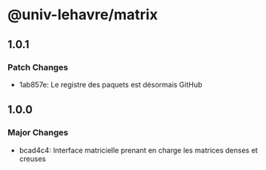 # @univ-lehavre/matrix

## 1.0.1

### Patch Changes

- 1ab857e: Le registre des paquets est désormais GitHub

## 1.0.0

### Major Changes

- bcad4c4: Interface matricielle prenant en charge les matrices denses et creuses
